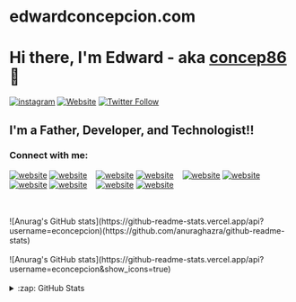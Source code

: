# edwardconcepcion.com

# Hi there, I'm Edward - aka [concep86][youtube] 👋

[![instagram](https://img.shields.io/youtube/channel/subscribers/UCDCHcqyeQgJ-jVSd6VJkbCw?logo=instagram&logoColor=red&style=for-the-badge)][youtube]
[![Website](https://img.shields.io/website?label=edwardconcepcion.com&style=for-the-badge&url=https%3A%2F%2Fedwardconcepcion.com)](https://edwardconcepcion.com)
[![Twitter Follow](https://img.shields.io/twitter/follow/concep86?color=1DA1F2&logo=twitter&style=for-the-badge)](https://twitter.com/intent/follow?original_referer=https%3A%2F%2Fgithub.com%2FcodeSTACKr&screen_name=concep86)

## I'm a Father, Developer, and Technologist!!

### Connect with me:

[![website](./img/globe-light.svg)](https://codestackr.com#gh-light-mode-only)
[![website](./img/globe-dark.svg)](https://codestackr.com#gh-dark-mode-only)
&nbsp;&nbsp;
[![website](./img/youtube-light.svg)](https://youtube.com/codestackr#gh-light-mode-only)
[![website](./img/youtube-dark.svg)](https://youtube.com/codestackr#gh-dark-mode-only)
&nbsp;&nbsp;
[![website](./img/twitter-light.svg)](https://twitter.com/codestackr#gh-light-mode-only)
[![website](./img/twitter-dark.svg)](https://twitter.com/codestackr#gh-dark-mode-only)
&nbsp;&nbsp;
[![website](./img/linkedin-light.svg)](https://linkedin.com/in/codeSTACKr#gh-light-mode-only)
[![website](./img/linkedin-dark.svg)](https://linkedin.com/in/codeSTACKr#gh-dark-mode-only)
&nbsp;&nbsp;
[![website](./img/instagram-light.svg)](https://instagram.com/codeSTACKr#gh-light-mode-only)
[![website](./img/instagram-dark.svg)](https://instagram.com/codeSTACKr#gh-dark-mode-only)

<br />
<br />
![Anurag's GitHub stats](https://github-readme-stats.vercel.app/api?username=econcepcion)(https://github.com/anuraghazra/github-readme-stats)
<br />
<br />
![Anurag's GitHub stats](https://github-readme-stats.vercel.app/api?username=econcepcion&show_icons=true)
<br />
<br />
<details>
  <summary>:zap: GitHub Stats</summary>

  <img align="left" alt="econcepcion's GitHub Stats" src="https://github-readme-stats.vercel.app/api?username=econcepcion&show_icons=true&hide_border=false&title_color=ff652f&icon_color=FFE400&bg_color=09131B&text_color=ffffff&border_color=0c1a25" />

</details>

[website]: https://edwardcocepcion.com
[gogo]: http://gogonzalez.com
[twitter]: https://twitter.com/concep86
[youtube]: https://youtube.com/codeSTACKr
[instagram]: https://instagram.com/concep86
[linkedin]: https://linkedin.com/in/codeSTACKr
[webdevplaylist]: https://www.youtube.com/playlist?list=PLkwxH9e_vrAJ0WbEsFA9W3I1W-g_BTsbt
[jsplaylist]: https://www.youtube.com/playlist?list=PLkwxH9e_vrALRJKu7wfXby3MKeflhTu6B
[cssplaylist]: https://www.youtube.com/playlist?list=PLkwxH9e_vrALSdvZuEh6gqQdmDoDIoqz4
[reactplaylist]: https://www.youtube.com/playlist?list=PLkwxH9e_vrAK4TdffpxKY3QGyHCpxFcQ0
